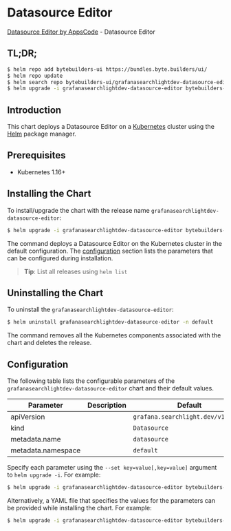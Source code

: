 # Datasource Editor

[Datasource Editor by AppsCode](https://byte.builders) - Datasource Editor

## TL;DR;

```bash
$ helm repo add bytebuilders-ui https://bundles.byte.builders/ui/
$ helm repo update
$ helm search repo bytebuilders-ui/grafanasearchlightdev-datasource-editor --version=v0.4.11
$ helm upgrade -i grafanasearchlightdev-datasource-editor bytebuilders-ui/grafanasearchlightdev-datasource-editor -n default --create-namespace --version=v0.4.11
```

## Introduction

This chart deploys a Datasource Editor on a [Kubernetes](http://kubernetes.io) cluster using the [Helm](https://helm.sh) package manager.

## Prerequisites

- Kubernetes 1.16+

## Installing the Chart

To install/upgrade the chart with the release name `grafanasearchlightdev-datasource-editor`:

```bash
$ helm upgrade -i grafanasearchlightdev-datasource-editor bytebuilders-ui/grafanasearchlightdev-datasource-editor -n default --create-namespace --version=v0.4.11
```

The command deploys a Datasource Editor on the Kubernetes cluster in the default configuration. The [configuration](#configuration) section lists the parameters that can be configured during installation.

> **Tip**: List all releases using `helm list`

## Uninstalling the Chart

To uninstall the `grafanasearchlightdev-datasource-editor`:

```bash
$ helm uninstall grafanasearchlightdev-datasource-editor -n default
```

The command removes all the Kubernetes components associated with the chart and deletes the release.

## Configuration

The following table lists the configurable parameters of the `grafanasearchlightdev-datasource-editor` chart and their default values.

|     Parameter      | Description |                    Default                    |
|--------------------|-------------|-----------------------------------------------|
| apiVersion         |             | <code>grafana.searchlight.dev/v1alpha1</code> |
| kind               |             | <code>Datasource</code>                       |
| metadata.name      |             | <code>datasource</code>                       |
| metadata.namespace |             | <code>default</code>                          |


Specify each parameter using the `--set key=value[,key=value]` argument to `helm upgrade -i`. For example:

```bash
$ helm upgrade -i grafanasearchlightdev-datasource-editor bytebuilders-ui/grafanasearchlightdev-datasource-editor -n default --create-namespace --version=v0.4.11 --set apiVersion=grafana.searchlight.dev/v1alpha1
```

Alternatively, a YAML file that specifies the values for the parameters can be provided while
installing the chart. For example:

```bash
$ helm upgrade -i grafanasearchlightdev-datasource-editor bytebuilders-ui/grafanasearchlightdev-datasource-editor -n default --create-namespace --version=v0.4.11 --values values.yaml
```
